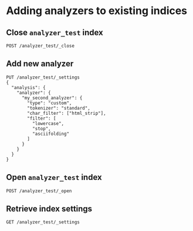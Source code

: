 # Adding analyzers to existing indices

## Close `analyzer_test` index
```
POST /analyzer_test/_close
```

## Add new analyzer
```
PUT /analyzer_test/_settings
{
  "analysis": {
    "analyzer": {
      "my_second_analyzer": {
        "type": "custom",
        "tokenizer": "standard",
        "char_filter": ["html_strip"],
        "filter": [
          "lowercase",
          "stop",
          "asciifolding"
        ]
      }
    }
  }
}
```

## Open `analyzer_test` index
```
POST /analyzer_test/_open
```

## Retrieve index settings
```
GET /analyzer_test/_settings
```